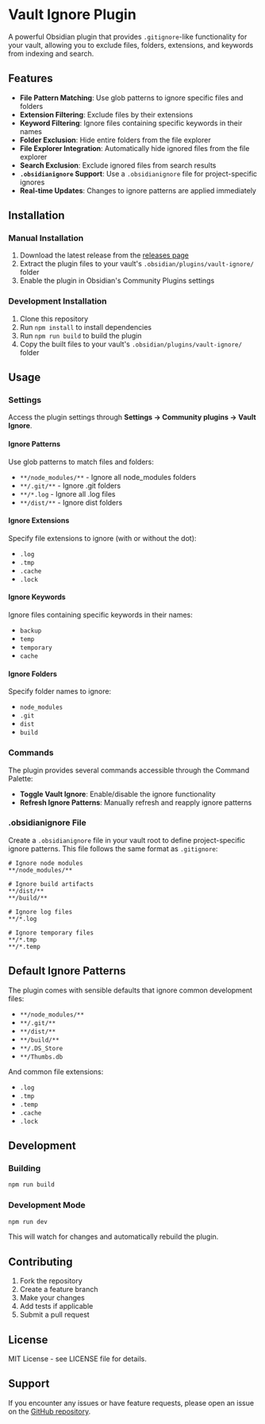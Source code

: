 # Vault Ignore Plugin

A powerful Obsidian plugin that provides `.gitignore`-like functionality for your vault, allowing you to exclude files, folders, extensions, and keywords from indexing and search.

## Features

- **File Pattern Matching**: Use glob patterns to ignore specific files and folders
- **Extension Filtering**: Exclude files by their extensions
- **Keyword Filtering**: Ignore files containing specific keywords in their names
- **Folder Exclusion**: Hide entire folders from the file explorer
- **File Explorer Integration**: Automatically hide ignored files from the file explorer
- **Search Exclusion**: Exclude ignored files from search results
- **`.obsidianignore` Support**: Use a `.obsidianignore` file for project-specific ignores
- **Real-time Updates**: Changes to ignore patterns are applied immediately

## Installation

### Manual Installation

1. Download the latest release from the [releases page](https://github.com/yourusername/obsidian-vault-ignore/releases)
2. Extract the plugin files to your vault's `.obsidian/plugins/vault-ignore/` folder
3. Enable the plugin in Obsidian's Community Plugins settings

### Development Installation

1. Clone this repository
2. Run `npm install` to install dependencies
3. Run `npm run build` to build the plugin
4. Copy the built files to your vault's `.obsidian/plugins/vault-ignore/` folder

## Usage

### Settings

Access the plugin settings through **Settings → Community plugins → Vault Ignore**.

#### Ignore Patterns
Use glob patterns to match files and folders:
- `**/node_modules/**` - Ignore all node_modules folders
- `**/.git/**` - Ignore .git folders
- `**/*.log` - Ignore all .log files
- `**/dist/**` - Ignore dist folders

#### Ignore Extensions
Specify file extensions to ignore (with or without the dot):
- `.log`
- `.tmp`
- `.cache`
- `.lock`

#### Ignore Keywords
Ignore files containing specific keywords in their names:
- `backup`
- `temp`
- `temporary`
- `cache`

#### Ignore Folders
Specify folder names to ignore:
- `node_modules`
- `.git`
- `dist`
- `build`

### Commands

The plugin provides several commands accessible through the Command Palette:

- **Toggle Vault Ignore**: Enable/disable the ignore functionality
- **Refresh Ignore Patterns**: Manually refresh and reapply ignore patterns

### .obsidianignore File

Create a `.obsidianignore` file in your vault root to define project-specific ignore patterns. This file follows the same format as `.gitignore`:

```
# Ignore node modules
**/node_modules/**

# Ignore build artifacts
**/dist/**
**/build/**

# Ignore log files
**/*.log

# Ignore temporary files
**/*.tmp
**/*.temp
```

## Default Ignore Patterns

The plugin comes with sensible defaults that ignore common development files:

- `**/node_modules/**`
- `**/.git/**`
- `**/dist/**`
- `**/build/**`
- `**/.DS_Store`
- `**/Thumbs.db`

And common file extensions:
- `.log`
- `.tmp`
- `.temp`
- `.cache`
- `.lock`

## Development

### Building

```bash
npm run build
```

### Development Mode

```bash
npm run dev
```

This will watch for changes and automatically rebuild the plugin.

## Contributing

1. Fork the repository
2. Create a feature branch
3. Make your changes
4. Add tests if applicable
5. Submit a pull request

## License

MIT License - see LICENSE file for details.

## Support

If you encounter any issues or have feature requests, please open an issue on the [GitHub repository](https://github.com/yourusername/obsidian-vault-ignore).
